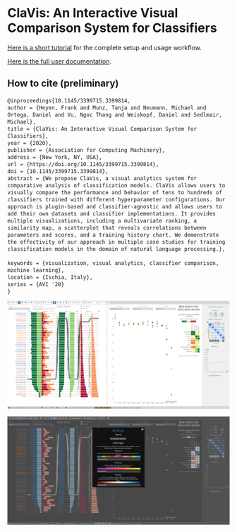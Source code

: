 # ClaVis: An Interactive Visual Comparison System for Classifiers

[Here is a short tutorial](./docs/tutorial.md) for the complete setup and usage workflow.

[Here is the full user documentation](./docs/getting_started.md).

## How to cite (preliminary)

```
@inproceedings{10.1145/3399715.3399814,
author = {Heyen, Frank and Munz, Tanja and Neumann, Michael and Ortega, Daniel and Vu, Ngoc Thang and Weiskopf, Daniel and Sedlmair, Michael},
title = {ClaVis: An Interactive Visual Comparison System for Classifiers},
year = {2020},
publisher = {Association for Computing Machinery},
address = {New York, NY, USA},
url = {https://doi.org/10.1145/3399715.3399814},
doi = {10.1145/3399715.3399814},
abstract = {We propose ClaVis, a visual analytics system for comparative analysis of classification models. ClaVis allows users to visually compare the performance and behavior of tens to hundreds of classifiers trained with different hyperparameter configurations. Our approach is plugin-based and classifier-agnostic and allows users to add their own datasets and classifier implementations. It provides multiple visualizations, including a multivariate ranking, a similarity map, a scatterplot that reveals correlations between parameters and scores, and a training history chart. We demonstrate the effectivity of our approach in multiple case studies for training classification models in the domain of natural language processing.},

keywords = {visualization, visual analytics, classifier comparison, machine learning},
location = {Ischia, Italy},
series = {AVI '20}
}
```

![](./docs/img/bright_theme.png)

![](./docs/img/dark_theme.png)
